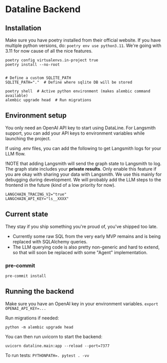# Dataline Backend

## Installation

Make sure you have poetry installed from their official website.
If you have multiple python versions, do: `poetry env use python3.11`.
We're going with 3.11 for now cause of all the nice features.

```
poetry config virtualenvs.in-project true
poetry install --no-root


# Define a custom SQLITE_PATH
SQLITE_PATH="."  # Define where sqlite DB will be stored

poetry shell  # Active python environment (makes alembic command available)
alembic upgrade head  # Run migrations
```

## Environment setup

You only need an OpenAI API key to start using DataLine.
For Langsmith support, you can add your API keys to environment variables while launching the project.

If using .env files, you can add the following to get Langsmith logs for your LLM flow.

!NOTE that adding Langsmith will send the graph state to Langsmith to log. The graph state includes your **private results**. Only enable this feature if you are okay with sharing your data with Langsmith. We use this mainly for debugging during development. We will probably add the LLM steps to the frontend in the future (kind of a low priority for now).

```
LANGCHAIN_TRACING_V2="true"
LANGCHAIN_API_KEY="ls__XXXX"
```

## Current state

They stay if you ship something you're proud of, you've shipped too late.

- Currently some raw SQL from the very early MVP remains and is being replaced with SQLAlchemy queries.
- The LLM querying code is also pretty non-generic and hard to extend, so that will soon be replaced with some "Agent" implementation.

### pre-commit

```
pre-commit install
```

## Running the backend

Make sure you have an OpenAI key in your environment variables.
`export OPENAI_API_KEY=...`

Run migrations if needed:

```
python -m alembic upgrade head
```

You can then run uvicorn to start the backend:

```
uvicorn dataline.main:app --reload --port=7377
```

To run tests: `PYTHONPATH=. pytest . -vv`
